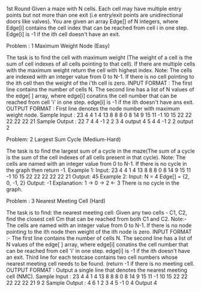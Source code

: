 1st Round 
Given a maze with N cells. Each cell may have multiple entry points but not more than one exit (i.e entry/exit points are unidirectional doors like valves).
You are given an array Edge[] of N integers, where Edge[i] contains the cell index that can be reached from cell i in one step. Edge[i] is -1 if the ith cell doesn't have an exit.

Problem : 1 Maximum Weight Node (Easy)

The task is to find the cell with maximum weight (The weight of a cell is the sum of cell indexes of all cells pointing to that cell). If there are multiple cells with the maximum weight return the cell with highest index.
Note: The cells are indexed with an integer value from 0 to N-1. If there is no cell pointing to the ith cell then the weight of the i'th cell is zero.
INPUT FORMAT :
The first line contains the number of cells N.
The second line has a list of N values of the edge[ ] array, where edge[i] conatins the cell number that can be reached from cell 'i' in one step. edge[i] is -1 if the ith doesn't have ans exit.
OUTPUT FORMAT :
First line denotes the node number with maximum weight node.
Sample Input :
23
4 4 1 4 13 8 8 8 0 8 14 9 15 11 -1 10 15 22 22 22 22 22 21
Sample Output :
22
7
4 4 -1 2 2 3 4
output 4
5
4 4 -1 2 2
output 
2

Problem: 2 Largest Sum Cycle (Medium-Hard)

The task is to find the largest sum of a cycle in the maze(The sum of a cycle is the sum of the cell indexes of all cells present in that cycle).
Note: The cells are named with an integer value from 0 to N-1. If there is no cycle in the graph then return -1.
Example 1:
Input:
23
4 4 1 4 13 8 8 8 0 8 14 9 15 11 -1 10 15 22 22 22 22 22 21
Output:
45
Example 2:
Input:
N = 4
Edge[] = {2, 0, -1, 2}
Output:
-1
Explanation:
1 -> 0 -> 2 <- 3
There is no cycle in the graph.

Problem : 3 Nearest Meeting Cell (Hard)

The task is to find: the nearest meeting cell: Given any two cells - C1, C2, find the closest cell Cm that can be reached from both C1 and C2.
Note:- The cells are named with an integer value from 0 to N-1. If there is no node pointing to the ith node then weight of the ith node is zero.
INPUT FORMAT :-
The first line contains the number of cells N.
The second line has a list of N values of the edge[ ] array, where edge[i] conatins the cell number that can be reached from cell 'i' in one step. edge[i] is -1 if the ith doesn't have an exit.
Third line for each testcase contains two cell numbers whose nearest meeting cell needs to be found. (return -1 if there is no meeting cell.
OUTPUT FORMAT :
Output a single line that denotes the nearest meeting cell (NMC).
Sample Input :
23
4 4 1 4 13 8 8 8 0 8 14 9 15 11 -1 10 15 22 22 22 22 22 21
9 2
Sample Output :
4
6
1 2 3 4 5 -1
0 4
Output  4 




